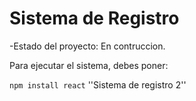 <h1>Sistema de Registro</h1>

-Estado del proyecto: En contruccion.

Para ejecutar el sistema, debes poner:

``` npm install react ```
''Sistema de registro 2''

